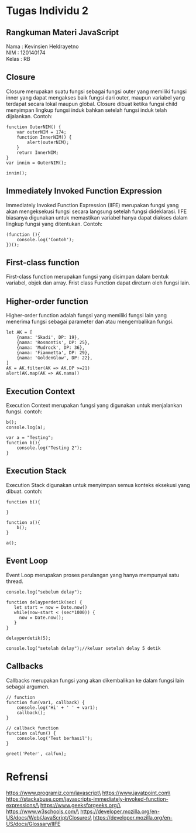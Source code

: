 # Tugas Individu 2
## Rangkuman Materi JavaScript

Nama  : Kevinsien Heldrayetno\
NIM   : 120140174\
Kelas : RB

## Closure
Closure merupakan suatu fungsi sebagai fungsi outer yang memiliki fungsi inner yang dapat mengakses baik fungsi dari outer, maupun variabel yang terdapat secara lokal maupun global. Closure dibuat ketika fungsi child menyimpan lingkup fungsi induk bahkan setelah fungsi induk telah dijalankan.
Contoh:
```
function OuterNIM() {
    var outerNIM = 174;
    function InnerNIM() {
        alert(outerNIM);
    }
    return InnerNIM;
}
var innim = OuterNIM();

innim(); 
```

## Immediately Invoked Function Expression
Immediately Invoked Function Expression (IIFE) merupakan fungsi yang akan mengeksekusi fungsi secara langsung setelah fungsi dideklarasi. IIFE biasanya digunakan untuk memastikan variabel hanya dapat diakses dalam lingkup fungsi yang ditentukan.
Contoh:
```
(function (){
    console.log('Contoh');
})();
```

## First-class function
First-class function merupakan fungsi yang disimpan dalam bentuk variabel, objek dan array. Frist class Function dapat direturn oleh fungsi lain.

## Higher-order function
Higher-order function adalah fungsi yang memiliki fungsi lain yang menerima fungsi sebagai parameter dan atau mengembalikan fungsi.
```
let AK = [
    {nama: 'Skadi', DP: 19},
    {nama: 'Rosmontis', DP: 25},
    {nama: 'Mudrock', DP: 36},
    {nama: 'Fiammetta', DP: 29},
    {nama: 'GoldenGlow', DP: 22},
]
AK = AK.filter(AK => AK.DP >=21)
alert(AK.map(AK => AK.nama))
```

## Execution Context
Execution Context merupakan fungsi yang digunakan untuk menjalankan fungsi.
contoh:
```
b();
console.log(a);

var a = "Testing";
function b(){
    console.log("Testing 2");
}
```


## Execution Stack
Execution Stack digunakan untuk menyimpan semua konteks eksekusi yang dibuat.
contoh:
```
function b(){

}

function a(){
    b();
}

a();
```

## Event Loop
Event Loop merupakan proses perulangan yang hanya mempunyai satu thread.
```
console.log("sebelum delay");
  
function delayperdetik(sec) {
   let start = now = Date.now()
   while(now-start < (sec*1000)) {
     now = Date.now();
   }
}
  
delayperdetik(5);
  
console.log("setelah delay");//keluar setelah delay 5 detik
```
## Callbacks
Callbacks merupakan fungsi yang akan dikembalikan ke dalam fungsi lain sebagai argumen.
```
// function
function fun(var1, callback) {
    console.log('Hi' + ' ' + var1);
    callback();
}

// callback function
function calfun() {
    console.log('Test berhasil');
}

greet('Peter', calfun);
```


# Refrensi
https://www.programiz.com/javascript\
https://www.javatpoint.com\
https://stackabuse.com/javascripts-immediately-invoked-function-expressions/\
https://www.geeksforgeeks.org/\
https://www.w3schools.com/\
https://developer.mozilla.org/en-US/docs/Web/JavaScript/Closures\
https://developer.mozilla.org/en-US/docs/Glossary/IIFE

